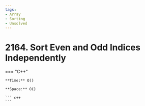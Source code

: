 ```yaml
---
tags:
- Array
- Sorting
- Unsolved
---
```



# 2164. Sort Even and Odd Indices Independently

=== "C++"

    **Time:** O()

    **Space:** O()

    ``` c++
    ```